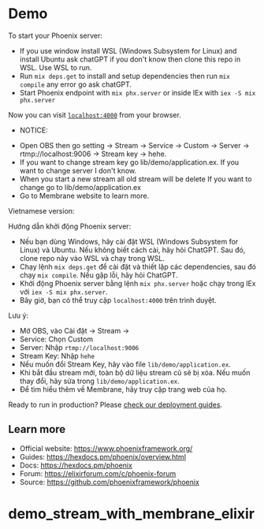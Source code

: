 # Demo

To start your Phoenix server:

  * If you use window install WSL (Windows Subsystem for Linux) and install Ubuntu ask chatGPT if you don't know then clone this repo in WSL. Use WSL to run.
  * Run `mix deps.get` to install and setup dependencies then run `mix compile` any error go ask chatGPT.
  * Start Phoenix endpoint with `mix phx.server` or inside IEx with `iex -S mix phx.server`

Now you can visit [`localhost:4000`](http://localhost:4000) from your browser.

* NOTICE:
- Open OBS then go setting -> Stream -> Service -> Custom -> Server -> rtmp://localhost:9006 -> Stream key -> hehe.
- If you want to change stream key go lib/demo/application.ex. If you want to change server I don't know.
- When you start a new stream all old stream will be delete If you want to change go to lib/demo/application.ex
- Go to Membrane website to learn more.

Vietnamese version: 

Hướng dẫn khởi động Phoenix server:
   * Nếu bạn dùng Windows, hãy cài đặt WSL (Windows Subsystem for Linux) và Ubuntu. Nếu không biết cách cài, hãy hỏi ChatGPT. Sau đó, clone repo này vào WSL và chạy trong WSL.
   * Chạy lệnh `mix deps.get` để cài đặt và thiết lập các dependencies, sau đó chạy `mix compile`. Nếu gặp lỗi, hãy hỏi ChatGPT.
   * Khởi động Phoenix server bằng lệnh `mix phx.server` hoặc chạy trong IEx với `iex -S mix phx.server`.
   * Bây giờ, bạn có thể truy cập `localhost:4000` trên trình duyệt.

Lưu ý:
   - Mở OBS, vào Cài đặt → Stream →
   - Service: Chọn Custom
   - Server: Nhập `rtmp://localhost:9006`
   - Stream Key: Nhập `hehe`
   - Nếu muốn đổi Stream Key, hãy vào file `lib/demo/application.ex`.
   - Khi bắt đầu stream mới, toàn bộ dữ liệu stream cũ sẽ bị xóa. Nếu muốn thay đổi, hãy sửa trong `lib/demo/application.ex`.
   - Để tìm hiểu thêm về Membrane, hãy truy cập trang web của họ.

Ready to run in production? Please [check our deployment guides](https://hexdocs.pm/phoenix/deployment.html).

## Learn more

  * Official website: https://www.phoenixframework.org/
  * Guides: https://hexdocs.pm/phoenix/overview.html
  * Docs: https://hexdocs.pm/phoenix
  * Forum: https://elixirforum.com/c/phoenix-forum
  * Source: https://github.com/phoenixframework/phoenix
# demo_stream_with_membrane_elixir
